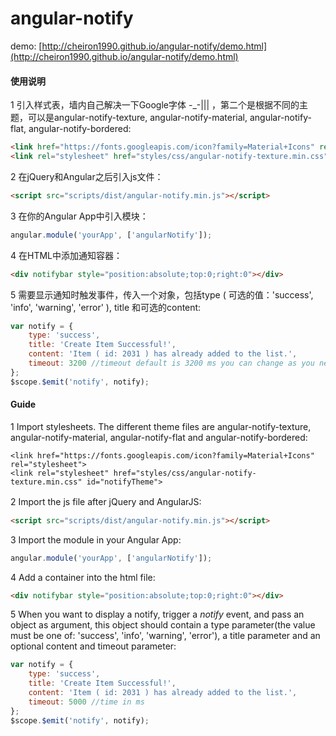 # angular-notify

demo: [http://cheiron1990.github.io/angular-notify/demo.html](http://cheiron1990.github.io/angular-notify/demo.html)

#### 使用说明

1 引入样式表，墙内自己解决一下Google字体 -_-||| ，第二个是根据不同的主题，可以是angular-notify-texture, angular-notify-material, angular-notify-flat, angular-notify-bordered:
```html
<link href="https://fonts.googleapis.com/icon?family=Material+Icons" rel="stylesheet">
<link rel="stylesheet" href="styles/css/angular-notify-texture.min.css" id="notifyTheme">
```
2 在jQuery和Angular之后引入js文件：
```html
<script src="scripts/dist/angular-notify.min.js"></script>
```
3 在你的Angular App中引入模块：
```javascript
angular.module('yourApp', ['angularNotify']);
```
4 在HTML中添加通知容器：
```html
<div notifybar style="position:absolute;top:0;right:0"></div>
```
5 需要显示通知时触发事件，传入一个对象，包括type ( 可选的值：'success', 'info', 'warning', 'error' ), title 和可选的content:
```javascript
var notify = {
    type: 'success',
    title: 'Create Item Successful!',
    content: 'Item ( id: 2031 ) has already added to the list.',
    timeout: 3200 //timeout default is 3200 ms you can change as you need
};
$scope.$emit('notify', notify);
```


#### Guide

1 Import stylesheets. The different theme files are angular-notify-texture, angular-notify-material, angular-notify-flat and angular-notify-bordered:
```
<link href="https://fonts.googleapis.com/icon?family=Material+Icons" rel="stylesheet">
<link rel="stylesheet" href="styles/css/angular-notify-texture.min.css" id="notifyTheme">
```
2 Import the js file after jQuery and AngularJS:　
```html
<script src="scripts/dist/angular-notify.min.js"></script>
```
3 Import the module in your Angular App:
```javascript
angular.module('yourApp', ['angularNotify']);
```
4 Add a container into the html file:
```html
<div notifybar style="position:absolute;top:0;right:0"></div>
```
5 When you want to display a notify, trigger a _notify_ event, and pass an object as argument, this object should contain a type parameter(the value must be one of: 'success', 'info', 'warning', 'error'), a title parameter and an optional content and timeout parameter:
```javascript
var notify = {
    type: 'success',
    title: 'Create Item Successful!',
    content: 'Item ( id: 2031 ) has already added to the list.',
    timeout: 5000 //time in ms
};
$scope.$emit('notify', notify);
```